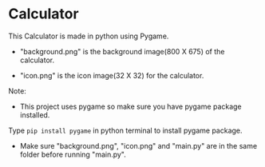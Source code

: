 # Calculator
This Calculator is made in python using Pygame.

* "background.png" is the background image(800 X 675) of the calculator.

* "icon.png" is the icon image(32 X 32) for the calculator.

Note:

* This project uses pygame so make sure you have pygame package installed.

Type `pip install pygame` in python terminal to install pygame package.

* Make sure "background.png", "icon.png" and "main.py" are in the same folder before running "main.py".
